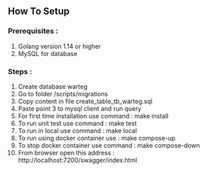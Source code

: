 ## How To Setup 

### Prerequisites : 
1. Golang version 1.14 or higher
2. MySQL for database

### Steps :
1. Create database warteg
2. Go to folder /scripts/migrations
3. Copy content in file create_table_tb_warteg.sql
4. Paste point 3 to mysql client and run query
5. For first time installation use command : make install
6. To run unit test use command : make test
7. To run in local use command : make local
8. To run using docker container use : make compose-up
9. To stop docker container use command : make compose-down
10. From browser open this address : http://localhost:7200/swagger/index.html